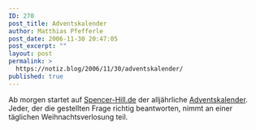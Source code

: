 ```yaml
---
ID: 270
post_title: Adventskalender
author: Matthias Pfefferle
post_date: 2006-11-30 20:47:05
post_excerpt: ""
layout: post
permalink: >
  https://notiz.blog/2006/11/30/adventskalender/
published: true
---
```

Ab morgen startet auf <a href="http://www.budspencer.de/">Spencer-Hill.de</a> der alljährliche <a href="http://www.budspencer.de/weihnacht/index.php">Adventskalender</a>. Jeder, der die gestellten Frage richtig beantworten, nimmt an einer täglichen Weihnachtsverlosung teil.